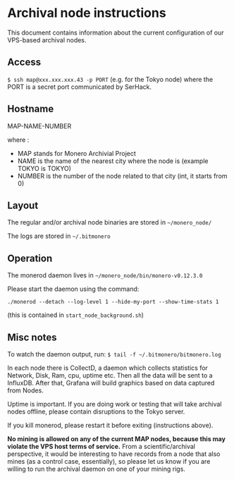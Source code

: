 # Archival node instructions

This document contains information about the current configuration of our VPS-based archival nodes.

## Access

`$ ssh map@xxx.xxx.xxx.43 -p PORT` (e.g. for the Tokyo node) where the PORT is a secret port communicated by SerHack.

## Hostname

MAP-NAME-NUMBER

where :
* MAP stands for Monero Archivial Project
* NAME is the name of the nearest city where the node is (example TOKYO is TOKYO)
* NUMBER is the number of the node related to that city (int, it starts from 0)


## Layout

The regular and/or archival node binaries are stored in `~/monero_node/` 

The logs are stored in `~/.bitmonero`

## Operation

The monerod daemon lives in `~/monero_node/bin/monero-v0.12.3.0` 

Please start the daemon using the command: 

`./monerod --detach --log-level 1 --hide-my-port --show-time-stats 1`

(this is contained in `start_node_background.sh`)

## Misc notes

To watch the daemon output, run:
`$ tail -f ~/.bitmonero/bitmonero.log`

In each node there is CollectD, a daemon which collects statistics for Network, Disk, Ram, cpu, uptime etc. Then all the data will be sent to a InfluxDB. After that, Grafana will build graphics based on data captured from Nodes. 

Uptime is important. If you are doing work or testing that will take archival nodes offline, please contain disruptions to the Tokyo server.  

If you kill monerod, please restart it before exiting (instructions above).

**No mining is allowed on any of the current MAP nodes, because this may violate the VPS host terms of service.** From a scientific/archival perspective, it would be interesting to have records from a node that also mines (as a control case, essentially), so please let us know if you are willing to run the archival daemon on one of your mining rigs.
